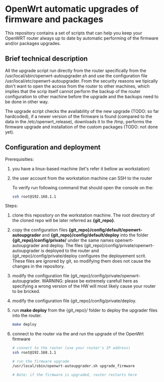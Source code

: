 # OpenWrt automatic upgrades of firmware and packages

This repository contains a set of scripts that can help you keep your OpenWRT router always up to date by automatic performing of the firmware and/or packages upgrades.

## Brief technical description

All the upgrade script run directly from the router specifically from the /usr/local/sbin/openwrt-autoupgrader.sh and use the configuration file /usr/local/etc/openwrt-autoupgrader. From the security reasons we tipically don't want to open the access from the router to other machines, which implies that the scrip itself cannot perform the backup of the router configuration to other machine before the upgrade and the backups need to be done in other way.

The upgrade script checks the availability of the new upgrade (TODO: so far hardcoded), if a newer version of the firmware is found (compared to the data in the /etc/openwrt_release), downloads it to the /tmp, performs the firmware upgrade and installation of the custom packages (TODO: not done yet).

## Configuration and deployment

Prerequisities:

1) you have a linux-based machine (let's refer it bellow as workstation)

2) the user account from the workstation machine can SSH to the router

    To verify run following command that should open the console on the:

    ```bash
    ssh root@192.168.1.1
    ```

Steps:

1) clone this repository on the workstation machine. The root directory of the cloned repo will be later referred as **{git_repo}**.

2) copy the configuration files **{git_repo}/config/default/openwrt-autoupgrader** and **{git_repo}/config/default/deploy** into the folder **{git_repo}/config/private/** under the same names openwrt-autoupgrader and deploy. The files {git_repo}/config/private/openwrt-autoupgrader is deployed to the router and {git_repo}/config/private/deploy configures the deployement scrit. These files are ignored by git, so modifying them does not cause the changes in the repository.

3) modify the configuration file {git_repo}/config/private/openwrt-autoupgrader. WARNING: please be extremely carefull here as specifying a wrong version of the HW will most likely cause your router to be bricked.

4) modify the configuration file {git_repo}/config/private/deploy.

5) run **make deploy** from the {git_repo}/ folder to deploy the upgrader files into the router.

    ```bash
    make deploy
    ```

6) connect to the router via the and run the upgrade of the OpenWrt firmware

    ```bash
    # connect to the router (use your router's IP address)
    ssh root@192.168.1.1

    # run the firmware upgrade
    /usr/local/sbin/openwrt-autoupgrader.sh upgrade_firmware

    # Note: if the firmware is upgraded, router restarts here
    ```
